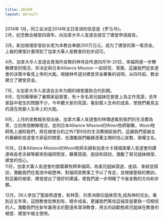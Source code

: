 ```yaml
---
title: 2014年
layout: default
---
```




2014年
1月，同工会决定2014年主日宣讲的信息是《罗马书》。  
2月，纪念教会植堂四周年。向加拿大华人宣道会提交了建堂申请报告。   

3月，新加坡锡安堂赵长老为本教会奉献200万日元，成为了建堂的第一笔资金。上報的建堂計畫得到了加拿大華人宣教會的初步認可。     

4月，加拿大华人宣道会責海外宣教的林伟良传道四月19-20日，來福岡進一步瞭解建堂的情況，并决定與日本Alliance Mission 一起研究、落實。這讓我們從宣道會的決策中看見上帝的大能。根据林传道对建堂资金筹集的说明，从四月起，教会建立了建堂资金。  

7月，与加拿大华人宣道会五年为期的植堂援助合约到期。  
8月，在阿蘇舉辦了暑期家庭營會，有十多名弟兄姐妹在營會上為主作見證，去年家庭中發生的問題不少，今年聽大家的見證，看到眾人生命的成長，使我們看見主的道在改變人生命上的大能。    

9月，上月的宣教報告發出後，加拿大華人宣道會的林傳道看到我們的生活費為零，立刻來信瞭解情況，並同日本Alliance MIssion的Woon牧師聯繫，Woon牧師馬上通知我們，將在植堂合約之外7至9月的生活費撥給我們。這讓我們感謝主的眷顧和宣道會大家庭的關愛，也激勵我們繼續憑著主賜的信心宣教，榮耀主名。   

10月，日本Alliance Mission的Woon牧師夫婦和加拿大卡城城南華人宣道會的譚達峰長老夫婦等都來到福岡短宣，藉著證道、座談和探訪，激勵了弟兄姐妹植堂、建堂的信心。  
11月，加拿大華人宣道會的鄧廣華牧師來福岡，為弟兄姐妹證道、座談、查經並探訪，激勵我們在風浪中經歷神，對福岡宣教事工予以了肯定，並根據聖經的教訓，對這裏的植堂、建堂提出了很好的建議，使我們進一步明確了今後宣教的方向和步驟。  

12月，36人參加了聖誕佈道會，有林雯、刘贵洲兩位姐妹受洗,成為神的兒女。看到近五年來，這間教會從無到有，穩步成長，更讓我們篤信這福音是要救一切相信的人。激勵我們在新年裏用主的聖道來潔淨教會，用主的話勸勉弟兄姐妹在教會的植堂、建堂中被主使用。

 